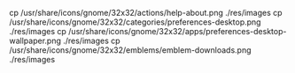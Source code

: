 
cp /usr/share/icons/gnome/32x32/actions/help-about.png ./res/images
cp /usr/share/icons/gnome/32x32/categories/preferences-desktop.png ./res/images
cp /usr/share/icons/gnome/32x32/apps/preferences-desktop-wallpaper.png ./res/images
cp /usr/share/icons/gnome/32x32/emblems/emblem-downloads.png ./res/images
